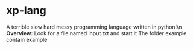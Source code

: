 # xp-lang
A terrible slow hard messy programming language written in python!\n
**Overview:**
Look for a file named input.txt and start it
The folder example contain example
